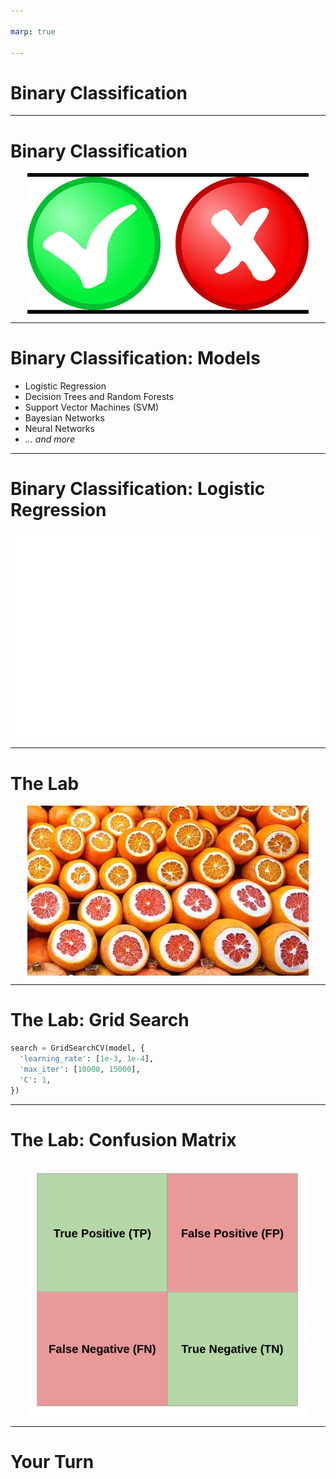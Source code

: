 ```yaml
---

marp: true

---
```


<style>
img[alt~="center"] {
  display: block;
  margin: 0 auto;
}
</style>

# Binary Classification

<!--
Our exploration of classification will start with the simplest case: binary classification. 
-->

---

# Binary Classification

![center](res/yes_or_no.png)

<!--
Binary means there are only two values to predict. Binary classification is used to predict one of two values.

These can be true/false, hotdog/not hotdog, yes/no, benign/malignant, or any other possible this-or-that options. For simplicity, these options are usually encoded as 1 and 0.

* Image name: res/yes_or_no.png
  * Repo link: https://github.com/google/applied-machine-learning-intensive/tree/master/content/04_classification/01_binary_classification/res/yes_or_no.png
  * Source https://pixabay.com/vectors/button-yes-no-red-green-icon-32259/ by Author Clker-Free-Vector-Images https://pixabay.com/users/clker-free-vector-images-3736/ under License https://pixabay.com/service/license/.
-->

---

# Binary Classification: Models

* Logistic Regression
* Decision Trees and Random Forests
* Support Vector Machines (SVM)
* Bayesian Networks
* Neural Networks
* *... and more*

<!--
There are many models capable of performing binary classification. Some of the more common ones are listed on this slide. Each model has its strengths and weaknesses. We'll study each of these model-types in this course.
-->

---

# Binary Classification: Logistic Regression

![center](res/classification.gif)

<!--
In the lab for this unit, we will build a logistic regression. A logistic regression finds a logistic function and uses it to divide two classes of data. A logistic function is a function in the shape depicted in this slide. It can range in values from zero to one.

This model is relatively easy to interpret and train, but it doesn't perform well unless an actual logistic boundary can be found. To create a logistically divisible set of classes, you sometimes have to perform some very heavy data manipulation.

* Image name: res/classification.gif
  * Repo link: https://github.com/google/applied-machine-learning-intensive/tree/master/content/04_classification/01_binary_classification/res/classification.gif
  * Source https://github.com/google/applied-machine-learning-intensive/tree/master/content/04_classification/01_binary_classification/res/classification.gif by Author Google LLC under License Copyright [2020] Google LLC.
-->

---

# The Lab

![center](res/oranges_and_grapefruit.jpg)

<!--
In our binary classification lab we will try to differentiate between oranges and grapefruit. We have a dataset with weight, size, and color information. We will build a logistic regression model to try to accomplish this task.

* Image name: res/oranges_and_grapefruit.jpg
  * Repo link: https://github.com/google/applied-machine-learning-intensive/tree/master/content/04_classification/01_binary_classification/res/oranges_and_grapefruit.jpg
  * Source https://pixabay.com/photos/oranges-orange-grapefruit-3004200/ by Author Samueles / Samuele Schirò https://pixabay.com/users/samueles-1246195/  under License https://pixabay.com/service/license/.
-->

---

# The Lab: Grid Search

```python
search = GridSearchCV(model, {
  'learning_rate': [1e-3, 1e-4],
  'max_iter': [10000, 15000],
  'C': 1,
})
```

<!--
In this lab, we'll use a few new machine learning techniques. One of these is grid search. Grid search is a way to test different hyperparameters for a model. The search accepts a dictionary containing keys that map to model parameters. The values are lists for hyperparameters that you want to experiment with or single values for parameters that you want to keep constant.

Grid search tries every combination of parameters and finds which performs the best. This can be really useful for testing hyperparameters, but remember that combinations increase at a factorial rate, so running grid search can take quite a while.
-->

---

# The Lab: Confusion Matrix

![center](res/Classification1.png)

<!--
We will also create our first confusion matrix in this lab. Remember that a confusion matrix shows true and false positives and negatives.

* Image name: res/Classification1.png
  * Repo link: https://github.com/google/applied-machine-learning-intensive/tree/master/content/04_classification/01_binary_classification/res/Classification1.png
  * Source https://github.com/google/applied-machine-learning-intensive/tree/master/content/04_classification/01_binary_classification/res/Classification1.png by Author Google LLC under License Copyright [2020] Google LLC.
-->

---

# Your Turn

<!--
Now let's explore the binary classification lab.
-->

